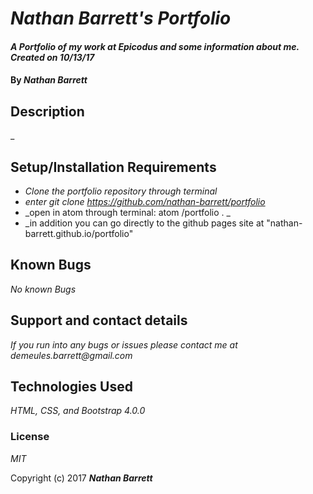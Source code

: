 # _Nathan Barrett's Portfolio_

#### _A Portfolio of my work at Epicodus and some information about me. Created on 10/13/17_

#### By _**Nathan Barrett**_

## Description

_
## Setup/Installation Requirements

* _Clone the portfolio repository through terminal_
* _enter git clone https://github.com/nathan-barrett/portfolio_
* _open in atom through terminal: atom /portfolio . _
* _in addition you can go directly to the github pages site at "nathan-barrett.github.io/portfolio"

## Known Bugs

_No known Bugs_

## Support and contact details

_If you run into any bugs or issues please contact me at demeules.barrett@gmail.com_

## Technologies Used

_HTML, CSS, and Bootstrap 4.0.0_

### License

*MIT*

Copyright (c) 2017 **_Nathan Barrett_**
